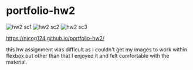 # portfolio-hw2

![hw2 sc1](https://user-images.githubusercontent.com/78495603/111566739-1b5d7d80-8774-11eb-8fe1-07251087cc3b.png)
![hw2 sc2](https://user-images.githubusercontent.com/78495603/111566747-1d274100-8774-11eb-980c-659233eba6c4.png)
![hw2 sc3](https://user-images.githubusercontent.com/78495603/111566753-1ef10480-8774-11eb-91ac-946e90813fc4.png)

https://nicog124.github.io/portfolio-hw2/

this hw assignment was difficult as I couldn't get my images to work within flexbox but other than that I enjoyed it and felt comfortable with the material.
